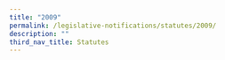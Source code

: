 ```yaml
---
title: "2009"
permalink: /legislative-notifications/statutes/2009/
description: ""
third_nav_title: Statutes
---
```

